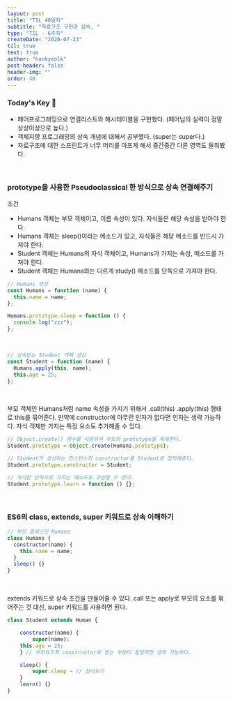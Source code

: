 ```yaml
---
layout: post
title: "TIL 40일차"
subtitle: "자료구조 구현과 상속, "
type: "TIL - 6주차"
createDate: "2020-07-23"
til: true
text: true
author: "hankyeolk"
post-header: false
header-img: ""
order: 40
---
```


### Today's Key 🔑

- 페어프로그래밍으로 연결리스트와 해시테이블을 구현했다. (페어님의 실력이 정말 상상이상으로 높다.)
- 객체지향 프로그래밍의 상속 개념에 대해서 공부했다. (super는 super다.)
- 자료구조에 대한 스프린트가 너무 머리를 아프게 해서 중간중간 다른 영역도 들춰봤다.

<br>

### prototype을 사용한 Pseudoclassical 한 방식으로 상속 연결해주기

조건

- Humans 객체는 부모 객체이고, 이름 속성이 있다. 자식들은 해당 속성을 받아야 한다.
- Humans 객체는 sleep()이라는 메소드가 있고, 자식들은 해당 메소드를 반드시 가져야 한다.
- Student 객체는 Humans의 자식 객체이고, Humans가 가지는 속성, 메소드를 가져야 한다.
- Student 객체는 Humans와는 다르게 study() 메소드를 단독으로 가져야 한다.
  <br>

```js
// Humans 생성
const Humans = function (name) {
  this.name = name;
};

Humans.prototype.sleep = function () {
  console.log("zzz");
};
```

<br>

```js
// 상속받는 Student 객체 생성
const Student = function (name) {
  Humans.apply(this, name);
  this.age = 25;
};
```

<br>

부모 객체인 Humans처럼 name 속성을 가지기 위해서 .call(this) .apply(this) 형태로 this를 묶어준다. 만약에 constructor에 아무런 인자가 없다면 인자는 생략 가능하다. 자식 객체만 가지는 특정 요소도 추가해줄 수 있다.
<br>

```js
// Object.create() 함수를 사용하여 부모의 prototype을 복제한다.
Student.prototype = Object.create(Humans.prototype);

// Student가 생성하는 인스턴스의 constructor를 Student로 정의해준다.
Student.prototype.constructor = Student;

// 자식만 단독으로 가지는 메소드도 구성할 수 있다.
Student.prototype.learn = function () {};
```

<br>

### ES6의 class, extends, super 키워드로 상속 이해하기

```js
// 부모 클래스인 Humans
class Humans {
  constructor(name) {
    this.name = name;
  }
  sleep() {}
}
```

<br>

extends 키워드로 상속 조건을 만들어줄 수 있다. call 또는 apply로 부모의 요소를 묶어주는 것 대신, super 키워드를 사용하면 된다.

```js
class Student extends Human {

	constructor(name) {
		super(name);
    this.age = 25;
	} // 부모요소와 constructor로 받는 부분이 동일하면 생략 가능하다.

	sleep() {
		super.sleep ~ // 찾아보기
	}
	learn() {}
}
```
